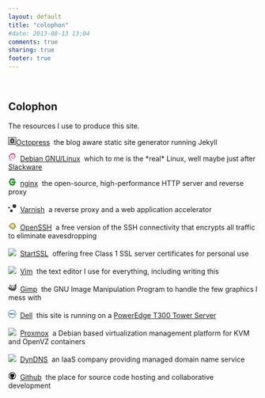 ```yaml
---
layout: default
title: "colophon"
#date: 2013-08-13 13:04
comments: true
sharing: true
footer: true
---
```

<br />
<h2>Colophon</h2>
<p>The resources I use to produce this site.</p>
<img src="/assets/colophon/octopress.png" border="0"><a href="http://octopress.org">Octopress</a>&nbsp;&nbsp;the blog aware static site generator running Jekyll
<p><img src="/assets/colophon/debian.png" border="0">&nbsp;&nbsp;<a href="http://debian.org">Debian GNU/Linux</a>&nbsp;&nbsp;which to me is the *real* Linux, well maybe just after <a href="http://slackware.com">Slackware</a></p>
<img src="/assets/colophon/nginx.png" border="0">&nbsp;&nbsp;<a href="http://nginx.org">nginx</a>&nbsp;&nbsp;the open-source, high-performance HTTP server and reverse proxy<br /><br />
<img src="/assets/colophon/varnish.png" height="16" width="16" border="0">&nbsp;&nbsp;<a href="https://www.varnish-cache.org/">Varnish</a>&nbsp;&nbsp;a reverse proxy and a web application accelerator<br /><br />
<img src="/assets/colophon/openssh.png" border="0">&nbsp;&nbsp;<a href="http://openssh.org">OpenSSH</a>&nbsp;&nbsp;a free version of the SSH connectivity that encrypts all traffic to eliminate eavesdropping<br /><br />
<img src="/assets/colophon/startssl.png" border="0">&nbsp;&nbsp;<a href="https://startssl.org">StartSSL</a>&nbsp;&nbsp;offering free Class 1 SSL server certificates for personal use<br /><br />
<img src="/assets/colophon/vim.png" border="0">&nbsp;&nbsp;<a href="http://www.vim.org">Vim</a>&nbsp;&nbsp;the text editor I use for everything, including writing this<br /><br /> 
<img src="/assets/colophon/gimp.png" border="0">&nbsp;&nbsp;<a href="http://www.gimp.org">Gimp</a>&nbsp;&nbsp;the GNU Image Manipulation Program to handle the few graphics I mess with<br /><br /> 
<img src="/assets/colophon/dell.png" border="0">&nbsp;&nbsp;<a href="http://www.dell.com">Dell</a>&nbsp;&nbsp;this site is running on a <a href="https://www.dell.com/us/dfb/p/poweredge-t300/pd">PowerEdge T300 Tower Server</a><br /><br /> 
<img src="/assets/colophon/proxmox.png" border="0">&nbsp;&nbsp;<a href="http://www.proxmox.com/">Proxmox</a>&nbsp;&nbsp;a Debian based virtualization management platform for KVM and OpenVZ containers<br /><br /> 
<img src="/assets/colophon/dyndns.png" border="0">&nbsp;&nbsp;<a href="https://dyn.com">DynDNS</a>&nbsp;&nbsp;an IaaS company providing managed domain name service<br /><br /> 
<img src="/assets/colophon/github.png" border="0">&nbsp;&nbsp;<a href="http://github.com">Github</a>&nbsp;&nbsp;the place for source code hosting and collaborative development<br /><br /> 
</p>
